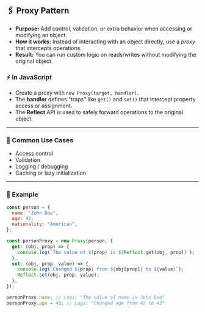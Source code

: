 ## 🖇️ Proxy Pattern

- **Purpose:** Add control, validation, or extra behavior when accessing or modifying an object.
- **How it works:** Instead of interacting with an object directly, use a _proxy_ that intercepts operations.
- **Result:** You can run custom logic on reads/writes without modifying the original object.

### ⚡ In JavaScript

- Create a proxy with `new Proxy(target, handler)`.
- The **handler** defines "traps" like `get()` and `set()` that intercept property access or assignment.
- The **Reflect** API is used to safely forward operations to the original object.

---

### 🧠 Common Use Cases

- Access control
- Validation
- Logging / debugging
- Caching or lazy initialization

---

### 🧩 Example

```js
const person = {
  name: "John Doe",
  age: 42,
  nationality: "American",
};

const personProxy = new Proxy(person, {
  get: (obj, prop) => {
    console.log(`The value of ${prop} is ${Reflect.get(obj, prop)}`);
  },
  set: (obj, prop, value) => {
    console.log(`Changed ${prop} from ${obj[prop]} to ${value}`);
    Reflect.set(obj, prop, value);
  },
});

personProxy.name; // Logs: "The value of name is John Doe"
personProxy.age = 43; // Logs: "Changed age from 42 to 43"
```
